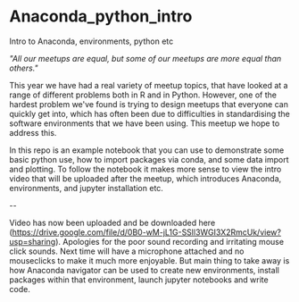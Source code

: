 # Anaconda_python_intro
Intro to Anaconda, environments, python etc

*"All our meetups are equal, but some of our meetups are more equal than others."* 

This year we have had a real variety of meetup topics, that have looked at a range of different problems both in R and in Python. However, one of the hardest problem we've found is trying to design meetups that everyone can quickly get into, which has often been due to difficulties in standardising the software environments that we have been using. This meetup we hope to address this.

In this repo is an example notebook that you can use to demonstrate some basic python use, how to import packages via conda, and some data import and plotting. To follow the notebook it makes more sense to view the intro video that will be uploaded after the meetup, which introduces Anaconda, environments, and jupyter installation etc. 

--

Video has now been uploaded and be downloaded here (https://drive.google.com/file/d/0B0-wM-jL1G-SSll3WGI3X2RmcUk/view?usp=sharing). Apologies for the poor sound recording and irritating mouse click sounds. Next time will have a microphone attached and no mouseclicks to make it much more enjoyable. But main thing to take away is how Anaconda navigator can be used to create new environments, install packages within that environment, launch jupyter notebooks and write code. 
